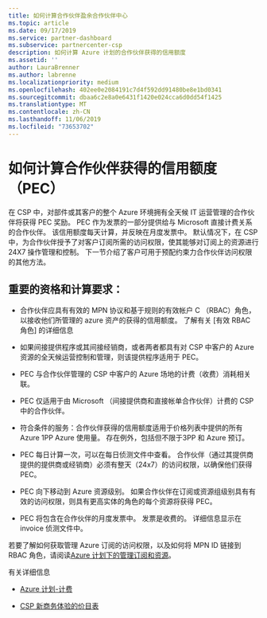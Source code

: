 ```yaml
---
title: 如何计算合作伙伴盈余合作伙伴中心
ms.topic: article
ms.date: 09/17/2019
ms.service: partner-dashboard
ms.subservice: partnercenter-csp
description: 如何计算 Azure 计划的合作伙伴获得的信用额度
ms.assetid: ''
author: LauraBrenner
ms.author: labrenne
ms.localizationpriority: medium
ms.openlocfilehash: 402ee0e2084191c7d4f592dd91480be8e1bd0341
ms.sourcegitcommit: dbaa6c2e8a0e6431f1420e024cca6d0dd54f1425
ms.translationtype: MT
ms.contentlocale: zh-CN
ms.lasthandoff: 11/06/2019
ms.locfileid: "73653702"
---
```

# <a name="how-the-partner-earned-credit-pec-is-calculated"></a>如何计算合作伙伴获得的信用额度（PEC）


在 CSP 中，对部件或其客户的整个 Azure 环境拥有全天候 IT 运营管理的合作伙伴将获得 PEC 奖励。 PEC 作为发票的一部分提供给与 Microsoft 直接计费关系的合作伙伴。 该信用额度每天计算，并反映在月度发票中。 默认情况下，在 CSP 中，为合作伙伴授予了对客户订阅所需的访问权限，使其能够对订阅上的资源进行24X7 操作管理和控制。 下一节介绍了客户可用于预配约束力合作伙伴访问权限的其他方法。   


## <a name="important-eligibility-and-calculation-requirements"></a>重要的资格和计算要求：

- 合作伙伴应具有有效的 MPN 协议和基于规则的有效帐户 C （RBAC）角色，以接收他们所管理的 azure 资产的获得的信用额度。 了解有关 [有效 RBAC 角色] 的详细信息

- 如果间接提供程序或其间接经销商，或者两者都具有对 CSP 中客户的 Azure 资源的全天候运营控制和管理，则该提供程序适用于 PEC。

- PEC 与合作伙伴管理的 CSP 中客户的 Azure 场地的计费（收费）消耗相关联。 

- PEC 仅适用于由 Microsoft （间接提供商和直接帐单合作伙伴）计费的 CSP 中的合作伙伴。

- 符合条件的服务：合作伙伴获得的信用额度适用于价格列表中提供的所有 Azure 1PP Azure 使用量。 存在例外，包括但不限于3PP 和 Azure 预订。

- PEC 每日计算一次，可以在每日侦测文件中查看。 合作伙伴（通过其提供商提供的提供商或经销商）必须有整天（24x7）的访问权限，以确保他们获得 PEC。

- PEC 向下移动到 Azure 资源级别。 如果合作伙伴在订阅或资源组级别具有有效的访问权限，则具有更高实体的角色的每个资源将获得 PEC。 

- PEC 将包含在合作伙伴的月度发票中。 发票是收费的。 详细信息显示在 invoice 侦测文件中。

若要了解如何获取管理 Azure 订阅的访问权限，以及如何将 MPN ID 链接到 RBAC 角色，请阅读[Azure 计划下的管理订阅和资源](azure-plan-manage.md)。

有关详细信息

- [Azure 计划-计费](azure-plan-billing.md)

- [CSP 新商务体验的价目表](azure-plan-price-list.md)